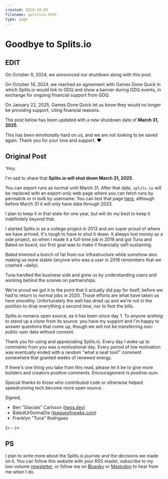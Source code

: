 ```yaml
---
created: 2024-10-03
filename: splitsio.html
type: page
---
```


# Goodbye to Splits.io

## EDIT
On October 9, 2024, we announced our shutdown along with this post.

On October 14, 2024, we reached an agreement with Games Done Quick in which Splits.io would link to GDQ and show a banner during GDQ events,
in exchange for ongoing financial support from GDQ.

On January 22, 2025, Games Done Quick let us know they would no longer be providing support, citing financial reasons.

The post below has been updated with a new shutdown date of **March 31, 2025**.

This has been emotionally hard on us,
and we are not looking to be saved again.
Thank you for your love and support. ❤️

## Original Post

'Hoy.

I'm sad to share that
**Splits.io will shut down March 31, 2025**.

You can export runs as normal until March 31.
After that date, `splits.io` will be replaced with an export-only web page where you can fetch runs by permalink or in bulk by username.
You can test that page [here](https://retriever.splits.io),
although before March 31 it will only have data through 2023.

I plan to keep it in that state for one year,
but will do my best to keep it indefinitely beyond that.

I started Splits.io as a college project in 2013 and am super proud of where we have arrived.
It's tough to have to shut it down. It always lost money as a side project, so when I made it a full-time job in 2019 and got Tuna and Bated on board, our first goal was to make it financially self-sustaining.

Bated trimmed a bunch of fat from our infrastructure while somehow also making us more stable (anyone who was a user in 2018 remembers that we crashed ~daily).

Tuna handled the business side and grew us by understanding users and working behind the scenes on partnerships.

We're proud we got it to the point that it actually did pay for itself, before we had to return to normal jobs in 2020.
Those efforts are what have taken us here smoothly.
Unfortunately the well has dried up and we're not in the position to drop everything a second time, nor to foot the bills.

Splits.io remains open source, as it has been since day 1.
To anyone wishing to stand up a clone from its source:
you have my support and I'm happy to answer questions that come up, though we will not be transferring non-public user data without consent.

Thank you for using and appreciating Splits.io.
Every day I woke up to comments from you was a motivational day.
Every period of low motivation was eventually ended with a random "what a neat tool!" comment somewhere that granted weeks of renewed energy.

If there's one thing you take from this read,
please let it be to give more builders and creators positive comments.
Encouragement is positive-sum.

Special thanks to those who contributed code or otherwise helped speedrunning tech become more open source.

Signed,

- Ben "Glacials" Carlsson ([twos.dev](https://twos.dev))
- BatedUrGonnaDie ([leagueofnewbs.com](https://leagueofnewbs.com/))
- Franklyn "Tuna" Rodriguez

(>-.-)>

## PS

I plan to write more about the Splits.io journey and the decisions we made on it.
You can follow this website with your RSS reader,
subscribe to my low-volume [newsletter](/newsletter.html),
or follow me on [Bluesky](https://bsky.app/profile/twos.dev) or [Mastodon](https://hachyderm.io/@glacials) to hear from me when I do.
